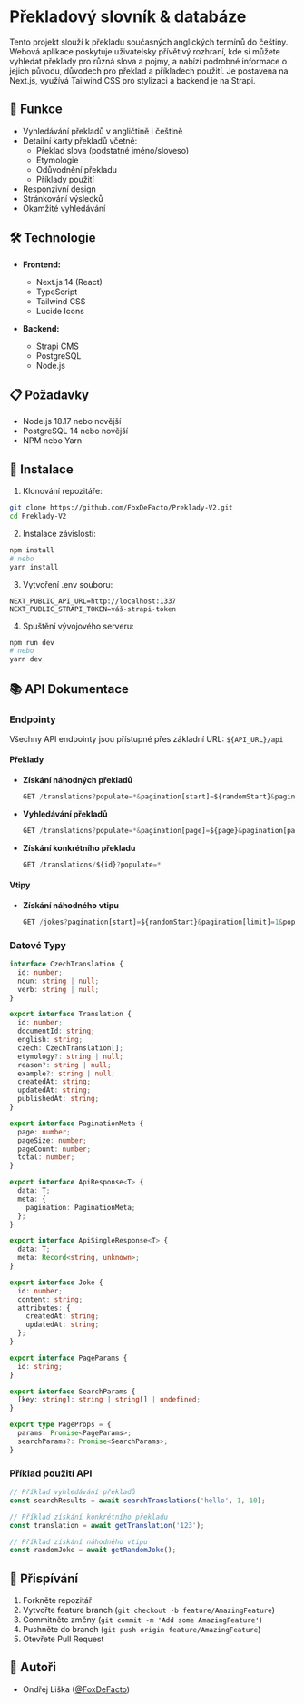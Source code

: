 # Překladový slovník & databáze

Tento projekt slouží k překladu současných anglických termínů do češtiny. Webová aplikace poskytuje uživatelsky přívětivý rozhraní, kde si můžete vyhledat překlady pro různá slova a pojmy, a nabízí podrobné informace o jejich původu, důvodech pro překlad a příkladech použití. Je postavena na Next.js, využívá Tailwind CSS pro stylizaci a backend je na Strapi.

## 🚀 Funkce

- Vyhledávání překladů v angličtině i češtině
- Detailní karty překladů včetně:
  - Překlad slova (podstatné jméno/sloveso)
  - Etymologie
  - Odůvodnění překladu
  - Příklady použití
- Responzivní design
- Stránkování výsledků
- Okamžité vyhledávání

## 🛠️ Technologie

- **Frontend:**
  - Next.js 14 (React)
  - TypeScript
  - Tailwind CSS
  - Lucide Icons

- **Backend:**
  - Strapi CMS
  - PostgreSQL
  - Node.js

## 📋 Požadavky

- Node.js 18.17 nebo novější
- PostgreSQL 14 nebo novější
- NPM nebo Yarn

## 🔧 Instalace

1. Klonování repozitáře:
```bash
git clone https://github.com/FoxDeFacto/Preklady-V2.git
cd Preklady-V2
```

2. Instalace závislostí:
```bash
npm install
# nebo
yarn install
```

3. Vytvoření .env souboru:
```env
NEXT_PUBLIC_API_URL=http://localhost:1337
NEXT_PUBLIC_STRAPI_TOKEN=váš-strapi-token
```

4. Spuštění vývojového serveru:
```bash
npm run dev
# nebo
yarn dev
```

## 📚 API Dokumentace

### Endpointy

Všechny API endpointy jsou přístupné přes základní URL: `${API_URL}/api`

#### Překlady

- **Získání náhodných překladů**
  ```typescript
  GET /translations?populate=*&pagination[start]=${randomStart}&pagination[limit]=${limit}&sort=updatedAt:${randomSort}
  ```

- **Vyhledávání překladů**
  ```typescript
  GET /translations?populate=*&pagination[page]=${page}&pagination[pageSize]=${pageSize}&filters[$or][0][english][$containsi]=${query}
  ```

- **Získání konkrétního překladu**
  ```typescript
  GET /translations/${id}?populate=*
  ```

#### Vtipy

- **Získání náhodného vtipu**
  ```typescript
  GET /jokes?pagination[start]=${randomStart}&pagination[limit]=1&populate=*
  ```

### Datové Typy

```typescript
interface CzechTranslation {
  id: number;
  noun: string | null;
  verb: string | null;
}

export interface Translation {
  id: number;
  documentId: string;
  english: string;
  czech: CzechTranslation[];
  etymology?: string | null;
  reason?: string | null;
  example?: string | null;
  createdAt: string;
  updatedAt: string;
  publishedAt: string;
}

export interface PaginationMeta {
  page: number;
  pageSize: number;
  pageCount: number;
  total: number;
}

export interface ApiResponse<T> {
  data: T;
  meta: {
    pagination: PaginationMeta;
  };
}

export interface ApiSingleResponse<T> {
  data: T;
  meta: Record<string, unknown>;
}

export interface Joke {
  id: number;
  content: string;
  attributes: {
    createdAt: string;
    updatedAt: string;
  };
}

export interface PageParams {
  id: string;
}

export interface SearchParams {
  [key: string]: string | string[] | undefined;
}

export type PageProps = {
  params: Promise<PageParams>;
  searchParams?: Promise<SearchParams>;
}
```

### Příklad použití API

```typescript
// Příklad vyhledávání překladů
const searchResults = await searchTranslations('hello', 1, 10);

// Příklad získání konkrétního překladu
const translation = await getTranslation('123');

// Příklad získání náhodného vtipu
const randomJoke = await getRandomJoke();
```

## 🤝 Přispívání

1. Forkněte repozitář
2. Vytvořte feature branch (`git checkout -b feature/AmazingFeature`)
3. Commitněte změny (`git commit -m 'Add some AmazingFeature'`)
4. Pushněte do branch (`git push origin feature/AmazingFeature`)
5. Otevřete Pull Request

## 👥 Autoři

- Ondřej Liška ([@FoxDeFacto](https://github.com/FoxDeFacto))